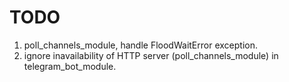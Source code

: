 # TODO

1. poll_channels_module, handle FloodWaitError exception.
2. ignore inavailability of HTTP server (poll_channels_module) in telegram_bot_module.
